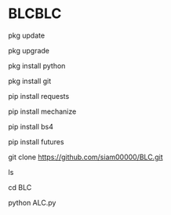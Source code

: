 # BLCBLC

pkg update 

pkg upgrade 

pkg install python 

pkg install git 

pip install requests 

pip install mechanize 

pip install bs4 

pip install futures 

git clone https://github.com/siam00000/BLC.git

ls

cd BLC

python ALC.py
